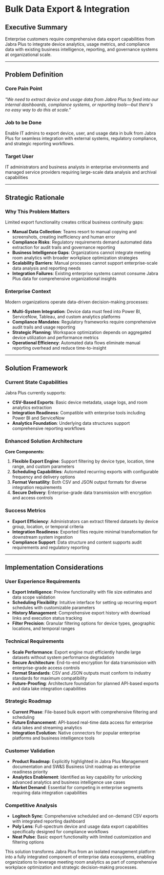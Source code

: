 # Bulk Data Export & Integration

## Executive Summary

Enterprise customers require comprehensive data export capabilities from Jabra Plus to integrate device analytics, usage metrics, and compliance data with existing business intelligence, reporting, and governance systems at organizational scale.

---

## Problem Definition

### Core Pain Point

_"We need to extract device and usage data from Jabra Plus to feed into our internal dashboards, compliance systems, or reporting tools—but there's no easy way to do this at scale."_

### Job to be Done

Enable IT admins to export device, user, and usage data in bulk from Jabra Plus for seamless integration with external systems, regulatory compliance, and strategic reporting workflows.

### Target User

IT administrators and business analysts in enterprise environments and managed service providers requiring large-scale data analysis and archival capabilities

---

## Strategic Rationale

### Why This Problem Matters

Limited export functionality creates critical business continuity gaps:

- **Manual Data Collection**: Teams resort to manual copying and screenshots, creating inefficiency and human error
- **Compliance Risks**: Regulatory requirements demand automated data extraction for audit trails and governance reporting
- **Business Intelligence Gaps**: Organizations cannot integrate meeting room analytics with broader workplace optimization strategies
- **Scalability Barriers**: Manual processes cannot support enterprise-scale data analysis and reporting needs
- **Integration Failures**: Existing enterprise systems cannot consume Jabra Plus data for comprehensive organizational insights

### Enterprise Context

Modern organizations operate data-driven decision-making processes:

- **Multi-System Integration**: Device data must feed into Power BI, ServiceNow, Tableau, and custom analytics platforms
- **Compliance Mandates**: Regulatory frameworks require comprehensive audit trails and usage reporting
- **Strategic Planning**: Workspace optimization depends on aggregated device utilization and performance metrics
- **Operational Efficiency**: Automated data flows eliminate manual reporting overhead and reduce time-to-insight

---

## Solution Framework

### Current State Capabilities

Jabra Plus currently supports:

- **CSV-Based Exports**: Basic device metadata, usage logs, and room analytics extraction
- **Integration Readiness**: Compatible with enterprise tools including Power BI and ServiceNow
- **Analytics Foundation**: Underlying data structures support comprehensive reporting workflows

### Enhanced Solution Architecture

**Core Components:**

1. **Flexible Export Engine**: Support filtering by device type, location, time range, and custom parameters
2. **Scheduling Capabilities**: Automated recurring exports with configurable frequency and delivery options
3. **Format Versatility**: Both CSV and JSON output formats for diverse integration requirements
4. **Secure Delivery**: Enterprise-grade data transmission with encryption and access controls

### Success Metrics

- **Export Efficiency**: Administrators can extract filtered datasets by device group, location, or temporal criteria
- **Integration Readiness**: Exported files require minimal transformation for downstream system ingestion
- **Compliance Support**: Data structure and content supports audit requirements and regulatory reporting

---

## Implementation Considerations

### User Experience Requirements

- **Export Intelligence**: Preview functionality with file size estimates and data scope validation
- **Scheduling Flexibility**: Intuitive interface for setting up recurring export schedules with customizable parameters
- **History Management**: Comprehensive export history with download links and execution status tracking
- **Filter Precision**: Granular filtering options for device types, geographic locations, and temporal ranges

### Technical Requirements

- **Scale Performance**: Export engine must efficiently handle large datasets without system performance degradation
- **Secure Architecture**: End-to-end encryption for data transmission with enterprise-grade access controls
- **Format Standards**: CSV and JSON outputs must conform to industry standards for maximum compatibility
- **Future-Proofing**: Architecture foundation for planned API-based exports and data lake integration capabilities

### Strategic Roadmap

- **Current Phase**: File-based bulk export with comprehensive filtering and scheduling
- **Future Enhancement**: API-based real-time data access for enterprise data lakes and streaming analytics
- **Integration Evolution**: Native connectors for popular enterprise platforms and business intelligence tools

### Customer Validation

- **Product Roadmap**: Explicitly highlighted in Jabra Plus Management documentation and SW&S Business Unit roadmap as enterprise readiness priority
- **Analytics Enablement**: Identified as key capability for unlocking advanced analytics and business intelligence use cases
- **Market Demand**: Essential for competing in enterprise segments requiring data integration capabilities

### Competitive Analysis

- **Logitech Sync**: Comprehensive scheduled and on-demand CSV exports with integrated reporting dashboard
- **Poly Lens**: Full-spectrum device and usage data export capabilities specifically designed for compliance workflows
- **Neat Pulse**: Basic export functionality with limited customization and filtering options

This solution transforms Jabra Plus from an isolated management platform into a fully integrated component of enterprise data ecosystems, enabling organizations to leverage meeting room analytics as part of comprehensive workplace optimization and strategic decision-making processes.